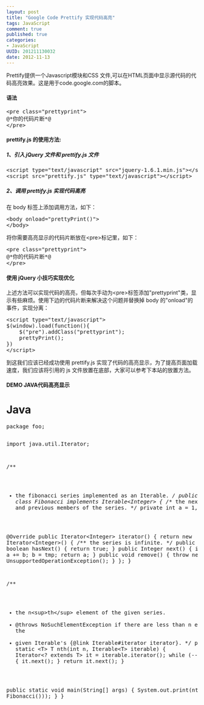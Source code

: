```yaml
---
layout: post
title: "Google Code Prettify 实现代码高亮"
tags: JavaScript
comment: true
published: true
categories:
- JavaScript
UUID: 201211130032
date: 2012-11-13
---
```


Prettify提供一个Javascript模块和CSS 文件,可以在HTML页面中显示源代码的代码高亮效果。这是用于code.google.com的脚本。

#### 语法
<pre id="javascript">
&lt;pre class=&quot;prettyprint&quot;&gt;
@*你的代码片断*@
&lt;/pre&gt;
</pre>

#### prettify.js 的使用方法:
##### 1、引入 jQuery 文件和 prettify.js 文件
<pre id="javascript">
&lt;script type=&quot;text/javascript&quot; src=&quot;jquery-1.6.1.min.js&quot;&gt;&lt;/script&gt;
&lt;script src=&quot;prettify.js&quot; type=&quot;text/javascript&quot;&gt;&lt;/script&gt;
</pre>

##### 2、调用 prettify.js 实现代码高亮
<p>在 body 标签上添加调用方法，如下：</p>
<pre id="javascript">
&lt;body onload=&quot;prettyPrint()&quot;&gt;
&lt;/body&gt;
</pre>
<p>将你需要高亮显示的代码片断放在&lt;pre&gt;标记里，如下：</p>
<pre id="javascript">
&lt;pre class=&quot;prettyprint&quot;&gt;
@*你的代码片断*@
&lt;/pre&gt;
</pre>


#### 使用 jQuery 小技巧实现优化
<p>上述方法可以实现代码的高亮，但每次手动为&lt;pre&gt;标签添加&quot;prettyprint&quot;类，显示有些麻烦。使用下边的代码片断来解决这个问题并替换掉 body 的&quot;onload&quot;的事件，实现分离：</p>
<pre class="prettyprint" id="javascript">
&lt;script type=&quot;text/javascript&quot;&gt;
$(window).load(function(){
    $(&quot;pre&quot;).addClass(&quot;prettyprint&quot;);
    prettyPrint();
})
&lt;/script&gt;
</pre>
<p>到这我们应该已经成功使用 prettify.js 实现了代码的高亮显示，为了提高页面加载速度，我们应该将引用的 js 文件放置在底部，大家可以参考下本站的放置方法。</p>

#### DEMO JAVA代码高亮显示
<h1>Java</h1>
<pre class="prettyprint" id="java">
package foo;

import java.util.Iterator;

/**
 * the fibonacci series implemented as an Iterable.
 */
public final class Fibonacci implements Iterable&lt;Integer> {
  /** the next and previous members of the series. */
  private int a = 1, b = 1;

  @Override
  public Iterator&lt;Integer> iterator() {
    return new Iterator&lt;Integer>() {
      /** the series is infinite. */
      public boolean hasNext() { return true; }
      public Integer next() {
        int tmp = a;
        a += b;
        b = tmp;
        return a;
      }
      public void remove() { throw new UnsupportedOperationException(); }
    };
  }

  /**
   * the n&lt;sup>th&lt;/sup> element of the given series.
   * @throws NoSuchElementException if there are less than n elements in the
   *   given Iterable's {@link Iterable#iterator iterator}.
   */
  public static &lt;T>
  T nth(int n, Iterable&lt;T> iterable) {
    Iterator&lt;? extends T> it = iterable.iterator();
    while (--n > 0) {
      it.next();
    }
    return it.next();
  }

  public static void main(String[] args) {
    System.out.print(nth(10, new Fibonacci()));
  }
}
</pre>


  
